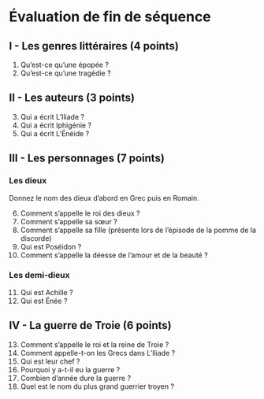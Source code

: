 # Évaluation de fin de séquence

## I - Les genres littéraires (4 points)

1. Qu’est-ce qu’une épopée ?
2. Qu’est-ce qu’une tragédie ?

## II - Les auteurs (3 points)

3. Qui a écrit L’Iliade ?
4. Qui a écrit Iphigénie ?
5. Qui a écrit L’Énéide ?

## III - Les personnages (7 points)

### Les dieux

Donnez le nom des dieux d’abord en Grec puis en Romain.

6. Comment s’appelle le roi des dieux ?
7. Comment s’appelle sa sœur ?
8. Comment s’appelle sa fille (présente lors de l’épisode de la pomme de la discorde)
9. Qui est Poséidon ?
10. Comment s’appelle la déesse de l’amour et de la beauté ?

### Les demi-dieux

11. Qui est Achille ?
12. Qui est Énée ?

## IV - La guerre de Troie (6 points)

13. Comment s’appelle le roi et la reine de Troie ?
14. Comment appelle-t-on les Grecs dans L’Iliade ?
15. Qui est leur chef ?
16. Pourquoi y a-t-il eu la guerre ?
17. Combien d’année dure la guerre ?
18. Quel est le nom du plus grand guerrier troyen ?
